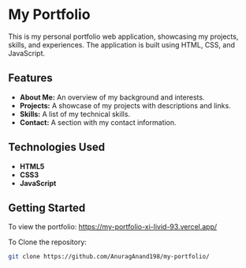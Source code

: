 # My Portfolio

This is my personal portfolio web application, showcasing my projects, skills, and experiences. The application is built using HTML, CSS, and JavaScript.

## Features

- **About Me:** An overview of my background and interests.
- **Projects:** A showcase of my projects with descriptions and links.
- **Skills:** A list of my technical skills.
- **Contact:** A section with my contact information.

## Technologies Used

- **HTML5**
- **CSS3**
- **JavaScript**

## Getting Started

To view the portfolio:
   https://my-portfolio-xi-livid-93.vercel.app/

To Clone the repository:
   ```bash
   git clone https://github.com/AnuragAnand198/my-portfolio/
